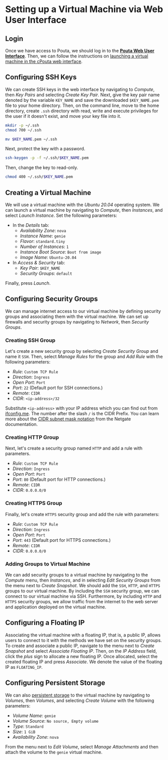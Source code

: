 # Setting up a Virtual Machine via Web User Interface
## Login
Once we have access to Pouta, we should log in to the [**Pouta Web User Interface**](https://pouta.csc.fi). Then, we can follow the instructions on [launching a virtual machine in the cPouta web interface](https://docs.csc.fi/cloud/pouta/launch-vm-from-web-gui/).


## Configuring SSH Keys
We can create SSH keys in the web interface by navigating to *Compute*, then *Key Pairs* and selecting *Create Key Pair*. Next, give the key pair name denoted by the variable `KEY_NAME` and save the downloaded `$KEY_NAME.pem` file to your home directory. Then, on the command line, move to the home directory, create `.ssh` directory with read, write and execute privileges for the user if it doesn't exist, and move your key file into it.

```bash
mkdir -p ~/.ssh
chmod 700 ~/.ssh
```

```bash
mv $KEY_NAME.pem ~/.ssh
```

Next, protect the key with a password.

```bash
ssh-keygen -p -f ~/.ssh/$KEY_NAME.pem
```

Then, change the key to read-only.

```bash
chmod 400 ~/.ssh/$KEY_NAME.pem
```


## Creating a Virtual Machine
We will use a virtual machine with the *Ubuntu 20.04* operating system. We can launch a virtual machine by navigating to *Compute*, then *Instances*, and select *Launch Instance*. Set the following parameters:

- In the *Details* tab:
  - *Availability Zone*: `nova`
  - *Instance Name*: `genie`
  - *Flavor*: `standard.tiny`
  - *Number of Instances*: `1`
  - *Instance Boot Source*: `Boot from image`
  - *Image Name*: `Ubuntu-20.04`
- In *Access & Security* tab:
  - *Key Pair*: `$KEY_NAME`
  - *Security Groups*: `default`

Finally, press *Launch*.


## Configuring Security Groups
We can manage internet access to our virtual machine by defining security groups and associating them with the virtual machine. We can set up firewalls and security groups by navigating to *Network*, then *Security Groups*.

### Creating SSH Group
Let's create a new security group by selecting *Create Security Group* and name it `SSH`. Then, select *Manage Rules* for the group and *Add Rule* with the following parameters:

- *Rule*: `Custom TCP Rule`
- *Direction*: `Ingress`
- *Open Port*: `Port`
- *Port*: `22` (Default port for SSH connections.)
- *Remote*: `CIDR`
- *CIDR*: `<ip-address>/32`

Substitute `<ip-address>` with your IP address which you can find out from [ifconfig.me](https://ifconfig.me/). The number after the slash `/` is the CIDR Prefix. You can learn more about the [CIDR subnet mask notation](https://docs.netgate.com/pfsense/en/latest/network/cidr.html) from the Netgate documentation.

### Creating HTTP Group
Next, let's create a security group named `HTTP` and add a rule with parameters.

- *Rule*: `Custom TCP Rule`
- *Direction*: `Ingress`
- *Open Port*: `Port`
- *Port*: `80` (Default port for HTTP connections.)
- *Remote*: `CIDR`
- *CIDR*: `0.0.0.0/0`

### Creating HTTPS Group
Finally, let's create `HTTPS` security group and add the rule with parameters:

- *Rule*: `Custom TCP Rule`
- *Direction*: `Ingress`
- *Open Port*: `Port`
- *Port*: `443` (Default port for HTTPS connections.)
- *Remote*: `CIDR`
- *CIDR*: `0.0.0.0/0`

### Adding Groups to Virtual Machine
We can add security groups to a virtual machine by navigating to the *Compute* menu, then *Instances*, and in selecting *Edit Security Groups* from the menu next to *Create Snapshot*. We should add the `SSH`, `HTTP`, and `HTTPS` groups to our virtual machine. By including the `SSH` security group, we can connect to our virtual machine via SSH. Furthermore, by including `HTTP` and `HTTPS` security groups, we allow traffic from the internet to the web server and application deployed on the virtual machine.


## Configuring a Floating IP
Associating the virtual machine with a floating IP, that is, a public IP, allows users to connect to it with the methods we have set on the security groups. To create and associate a public IP, navigate to the menu next to *Create Snapshot* and select *Associate Floating IP*. Then, on the *IP Address* field, click the *plus* sign to allocate a new floating IP. Once allocated, select the created floating IP and press *Associate*. We denote the value of the floating IP as `FLOATING_IP`.


## Configuring Persistent Storage
We can also [persistent storage](https://docs.csc.fi/cloud/pouta/persistent-volumes/) to the virtual machine by navigating to *Volumes*, then *Volumes*, and selecting *Create Volume* with the following parameters:

- *Volume Name*: `genie`
- *Volume Source*: `No source, Empty volume`
- *Type*: `Standard`
- *Size*: `1 GiB`
- *Availability Zone*: `nova`

From the menu next to *Edit Volume*, select *Manage Attachments* and then attach the volume to the `genie` virtual machine.
